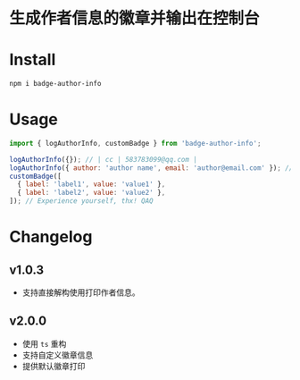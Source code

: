 # 生成作者信息的徽章并输出在控制台

# Install

```bash
npm i badge-author-info
```

# Usage

```js
import { logAuthorInfo, customBadge } from 'badge-author-info';

logAuthorInfo({}); // | cc | 583783099@qq.com |
logAuthorInfo({ author: 'author name', email: 'author@email.com' }); // | author name | author@email.com |
customBadge([
  { label: 'label1', value: 'value1' },
  { label: 'label2', value: 'value2' },
]); // Experience yourself, thx! QAQ
```

# Changelog

## v1.0.3

- 支持直接解构使用打印作者信息。

## v2.0.0

- 使用 `ts` 重构
- 支持自定义徽章信息
- 提供默认徽章打印
